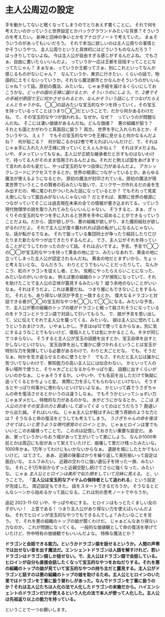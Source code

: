 # 主人公周辺の設定
手を動かしてないと眠くなってしまうのでとりあえず書くことに。
それで何を考えたいのかっていうと世界設定とかバックグラウンドみたいな背景？そういうのを考えたい。
新神と旧神の争いとかをアナログノートで考えていた。
まぁそういうのがあってもいいだろう。
それで本当に欲しいのは主人公周りの事情とかそういうやつ。
主人公周りというと具体的にはどういうものなんだろう？　はっきりしてないよね。
今は主人公が自由すぎる感じがするんだよね。
でもさぁ、自由に書いたらいいんだよ。
っていうか一応は王都を目指すってことになってたじゃん？
まぁなぁ、っていうか王都ってさぁ、別にこれといってなんか感じるものがないじゃん？　なんていうか、東京に行きたい、くらいの話で、物語的にエモくないっていうか。それなら魔法都市とかなんかそういうのがいいんじゃね？って話。原初の魔法、みたいな。
じゃぁ手紙を届けるくらいにしておこうかな。_どっかの国の王様に届けるとか、そういうのにしよう。で、2巻でその手紙が原因で王に何かさせられるとか、なんかそういう話にしてつなげたらえぇんとちゃうかな_。
◯◯の証みたいな宝玉的なやつを持っていく。その宝玉を持っているってことはつまり◯◯だということで、だから何かあるわけだね。
で、その宝玉的なやつが狙われる。なぜか。なぜ？　っていうのが問題なんだね。
そこには凄い価値があるんだね。どんな価値？　悪の組織が狙う？　それとも国とかがわりと真面目に狙う？
両方。
世界を手に入れられるとか、そういうやつ。
えぇ？　でもその宝玉的なやつを王様に見せると何かなるんだよね？　何が起こる？　何が起こるかは2巻で考えればいいんだけど、で、それはじゃぁ手に入れた人が王様に持っていくとえぇんかねぇ？　それはダメだよね。いや、ダメっていってもなぁ。主人公が正統な継承者だと示すものはないわけで、持ってる人がそのまま信用されるんだよね。それだと例えば国をあげますって言われるのも変だし、やっぱ宝玉的なやつ自体に力があるんだよ。
アカシックレコードにアクセスできるとか。世界の根源につながっているとか。あらゆる魔法が使えるようになるとか。
原初の魔法が封印されている。原初の魔法が現実世界でいうところの賢者の石みたいな扱いで、エリクサーガ作れるだの金を生み出すだの、噂に尾ひれがついたみた話になっているとか？
でもそれって見変え倒しになって面白みがないんじゃないの？
だとすれば、実際に世界の根源につながっていてそこには過去現在未来の全ての情報が書き込まれてる。っていう現代物理学の説を取り入れてみたらいいんじゃない。
そうすると、まぁ、ざっくりその宝玉的なやつを手に入れると世界を手中に収めることができるっていうことだよね。だから、国が欲しがり、悪の組織が欲しがり、また魔術結社が欲しがるわけだよ。
それで主人公が度々襲われれば話の転がしになるんじゃない。な、話が転がるでなぁ。
それで狙っている集団同士が争ったり結託したり亡びたりまた新たなやつが出てきたりするんだよ。
でさ、主人公がそれを持っていることがどうしてわかったのかって話。それは占いですよ。予言。予言で◯◯の◯◯が宝玉的なやつを持って黄金の地に立つ、みたいなあれで、黄金の地に立ってしまった主人公が認定されるんだね。
黄金の地だとまずいから、ちょっと考えないとな。
なんだろう。
わりとどうでもいいことだったりして。
なんかこう、紅のドラゴンを従えし者、とか。
気軽にやったらえらいことになった、みたいなのがいいかなぁ。
例えば悪の組織のトップが瀕死になっていて、それを助けたことで主人公の正体が露見するみたいな？
疑う余地のないことがいいなぁ。それはそうだよ。これは重要だね。
つまり誰にもできないことをするんだ。
それとも、あり得ない状況が予言と一致するとか。
偉大なるドラゴンと対話できる者が◯◯の宝玉的なやつを◯◯して◯◯になる。みたいな予言。
で、主人公が悪の組織のトップの娘がドラゴンと戦って殺されそうになっているのをドラゴンとドラゴン語で対話して引いてもらう。
で、娘が予言を思い出して、父に伝えてそれで主人公を襲ってくる、みたいな。
娘は主人公に惚れてしまうというおまけつき。
いやぁしかし。予言はop12で使ってるからなぁ。別に気にするようなことでもないけど、僕個人としては気にかかるところ。ネタが同じでつまらない。
そうすると主人公が宝玉の話題を出すとか、宝玉自体を出すとかしないといけない。
宝玉自体を出して誰かに感づかれるということは宝玉が特別な力を発揮している必要があるわけで、わりと大ごとだな。
でも、そうだなぁ、何かを生き返らせるために使うとか？　でもさ、それだと主人公は誰かに気づいてないわけで、察知能力の高い主人公には似合わない。
かといって人の多い場所で使うと、そりゃ大ごとになるからやっぱり変。
話題に出すくらいがいいのかなぁ。
じゃぁそうするか。
いやいや、でも名前を出しただけで執拗に追ってくるとかちょっと変。
実際に力を示してもらわないといけない。
そうするとやっぱり何事かに使わないといけないよなぁ。
かといって森でうさぎちゃんの命を復活させるとかいうのは違うしなぁ。
でもそうかといってショボい力じゃぁダメだし、特徴的な力があるのかな。
水がどうにかなるとか。
ここは _主人公の力をその宝玉の力と勘違いして追ってくる_ ってのはどうだろう？
勘違いから出た誠。
それはいいね。
じゃぁ主人公が軽はずみに使う奇跡のような力とは？
そうなると命の復活をどうしても考えてしまう。
_うさぎちゃんの命を復活させてほしいと思うような現代感覚のヒロイン_ とか。
じゃぁヒロインは里でもいいとこのお嬢様ってことで。
この点は記憶しておきたい重要な設定だ。
ああ、里っていうかいちおう城があって王がいてって里にしよう。
なんか1000年前とかは周辺にも街があって栄えていたけど、崩壊して里だけ残ったみたいな。
1000年かぁ。1万年ってわけにもいかないからなぁ。
遺跡を城にしたとかでもいいけど。
はてさて。
ああ、近親の後輩ばかりを繰り返して美形揃いって設定は面白いな。
エルフみたい。
近親の交わりに強い遺伝子を持った一族、みたいな。
それこそ1万年前からずっと近親交配し続けてさらに強くなった、みたいな。
じゃぁ _主人公とヒロインは美形で似た顔をしていて兄妹に見える_。
と、いうことで。
「__主人公は宝玉的なアイテムの保持者として追われる__」という設定が完成した。
周辺設定もできた。
話をスタートできるだろうか。
そうなるとどんなシーンから始めるかって話になる。これは別の思考ノートでやろうか。

追記 2023-11-02
いや、やっぱやめにする。
ヒロインはもっとたくましい女の子がいい！　上意である！
つまり主人公があり得ない力を使えばいいんだよね。
それでヒロインが宝玉的なやつでもできるんでしょ？みたいなことを言う。
で、それを悪の組織のトップの娘が聞くわけだ。
じゃぁどんなあり得ない力なのか。
これが問題になってくる。
一般的な価値観として命の復活を挙げていたけど、作中特有の価値観でもいいんだよな。
特殊な魔法とか？

__ドラゴンと会話できる能力。というかドラゴン語を話せるというか。人間の声帯では出せない音を出す魔法だ。エンシェントドラゴンは人語を解すけれど、若いドラゴンはドラゴン語しか話せない。で、主人公はドラゴン語で会話している。ヒロインが自分も直接会話したくなって宝玉的なやつをおねだりする。それを悪の組織のトップの娘が見ていて宝玉的なやつの持ち主だと露見する。主人公がドラゴンと話すのは悪の組織のトップの娘を助けるため。主人公とヒロインのいた里ではドラゴンを丁重に扱う習わしがあった。なんでドラゴンを丁重に扱うのか？それは主人公たちは人化の法で人化したドラゴンの末裔だから。ハイエンシェントのドラゴンだけが使えるという人化の法で本人が使って人化した。主人公は先祖返り以上の能力を持っている。__

ということで一つお願いします。
